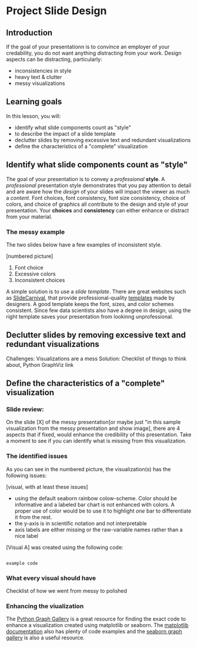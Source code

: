 # Project Slide Design

## Introduction

If the goal of your presentationn is to convince an employer of your credability, you do not want anything distracting from your work. Design aspects can be distracting, particularly:
- inconsistencies in style
- heavy text & clutter
- messy visualizations

## Learning goals

In this lesson, you will:
- identify what slide components count as "style"
- to describe the impact of a slide template
- declutter slides by removing excessive text and redundant visualizations
- define the characteristics of a "complete" visualization

## Identify what slide components count as "style"

The goal of your presentation is to convey a _professional_ **style**. A _professional_ presentation style demonstrates that you pay attention to detail and are aware how the _design_ of your slides will impact the viewer as much a _content_. Font choices, font consistency, font size consistency, choice of colors, and choice of graphics all contribute to the design and style of your presentation. Your **choices** and **consistency** can either enhance or distract from your material. 

### The messy example
The two slides below have a few examples of inconsistent style. 

[numbered picture]

1. Font choice
2. Excessive colors
3. Inconsistent choices

A simple solution is to use a _slide template_. There are great websites such as [SlideCarnival](https://www.slidescarnival.com/), that provide professional-quality [templates](https://www.slidescarnival.com/thaliard-free-presentation-template/2189) made by designers.  A good template keeps the font, sizes, and color schemes consistent. Since few data scientists also have a degree in design, using the right template saves your presentation from lookinng unprofessional.


## Declutter slides by removing excessive text and redundant visualizations
Challenges: Visualizations are a mess
Solution: Checklist of things to think about, Python GraphViz link

## Define the characteristics of a "complete" visualization

### Slide review:
On the slide [X] of the messy presentation[or maybe just "in this sample visualization from the messy presentation and show image], there are 4 aspects that if fixed, would enhance the credibility of this presentation. Take a moment to see if you can identify what is missing from this visualization.

### The identified issues

As you can see in the numbered picture, the visualization(s) has the following issues:

[visual, with at least these issues]

- using the default seaborn rainbow colow-scheme. Color should be informative and a labeled bar chart is not enhanced with colors. A  proper use of color would be to use it  to highlight *one* bar to differentiate it from the rest.
- the y-axis is in scientific notation and not interpretable
- axis labels are either missing or the raw-variable names rather than a nice label

[Visual A] was created using the following code:
```

example code
```

### What every visual should have


Checklist of how we went from messy to polished

### Enhancing the viualization

The [Python Graph Gallery](https://python-graph-gallery.com/) is a great resource for finding the exact code to enhance a visualization created using matplotlib or seaborn. The [matplotlib documentation](https://matplotlib.org/) also has plenty of code examples and the [seaborn graph gallery](https://seaborn.pydata.org/examples/index.html) is also a useful resource.


